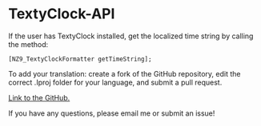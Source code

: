 # TextyClock-API

If the user has TextyClock installed, get the localized time string by calling the method: 

```[NZ9_TextyClockFormatter getTimeString];```


To add your translation: create a fork of the GitHub repository, edit the correct .Iproj folder for your language, and submit a pull request.


[Link to the GitHub.](https://github.com/NeinZedd9/TextyClock-API)


If you have any questions, please email me or submit an issue!

